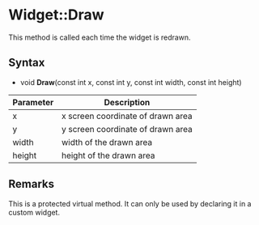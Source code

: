 # Widget::Draw

This method is called each time the widget is redrawn.

## Syntax

- void **Draw**(const int x, const int y, const int width, const int height)

| Parameter | Description |
|---|---|
| x | x screen coordinate of drawn area |
| y  | y screen coordinate of drawn area |
| width | width of the drawn area |
| height | height of the drawn area |

## Remarks

This is a protected virtual method. It can only be used by declaring it in a custom widget.
